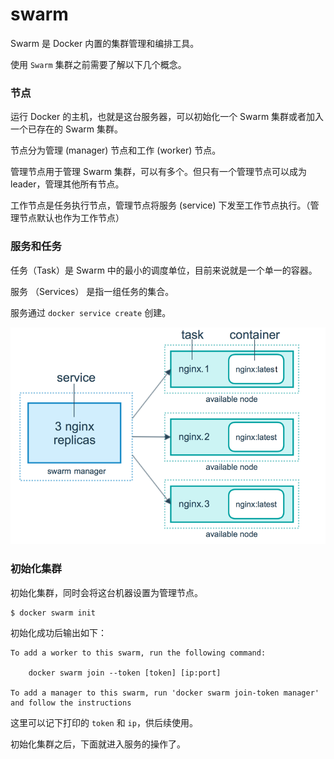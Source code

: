 # swarm

Swarm 是 Docker 内置的集群管理和编排工具。

使用 `Swarm` 集群之前需要了解以下几个概念。

### 节点

运行 Docker 的主机，也就是这台服务器，可以初始化一个 Swarm 集群或者加入一个已存在的 Swarm 集群。

节点分为管理 (manager) 节点和工作 (worker) 节点。

管理节点用于管理 Swarm 集群，可以有多个。但只有一个管理节点可以成为 leader，管理其他所有节点。

工作节点是任务执行节点，管理节点将服务 (service) 下发至工作节点执行。（管理节点默认也作为工作节点）

### 服务和任务

任务（Task）是 Swarm 中的最小的调度单位，目前来说就是一个单一的容器。

服务 （Services） 是指一组任务的集合。

服务通过 `docker service create` 创建。

![services-diagram](../image/services-diagram.png)

### 初始化集群

初始化集群，同时会将这台机器设置为管理节点。

```sh
$ docker swarm init
```

初始化成功后输出如下：

```
To add a worker to this swarm, run the following command:

    docker swarm join --token [token] [ip:port]

To add a manager to this swarm, run 'docker swarm join-token manager' and follow the instructions
```

这里可以记下打印的 `token` 和 `ip`，供后续使用。

初始化集群之后，下面就进入服务的操作了。